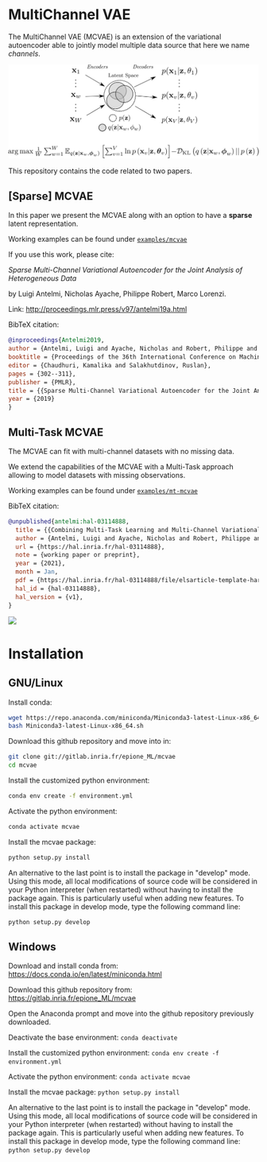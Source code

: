 # MultiChannel VAE

The MultiChannel VAE (MCVAE) is an extension of the variational autoencoder able to jointly model multiple data source that here we name *channels*.

<img src="./fig/mcvae.svg">

This repository contains the code related to two papers.

## [Sparse] MCVAE

In this paper we present the MCVAE along with an option to have a __sparse__ latent representation.

Working examples can be found under [`examples/mcvae`](https://github.com/ggbioing/mcvae/tree/master/examples/mcvae)

If you use this work, please cite:

*Sparse Multi-Channel Variational Autoencoder for the Joint Analysis of Heterogeneous Data*

by Luigi Antelmi, Nicholas Ayache, Philippe Robert, Marco Lorenzi.

Link: http://proceedings.mlr.press/v97/antelmi19a.html

BibTeX citation:
```bibtex
@inproceedings{Antelmi2019,
author = {Antelmi, Luigi and Ayache, Nicholas and Robert, Philippe and Lorenzi, Marco},
booktitle = {Proceedings of the 36th International Conference on Machine Learning},
editor = {Chaudhuri, Kamalika and Salakhutdinov, Ruslan},
pages = {302--311},
publisher = {PMLR},
title = {{Sparse Multi-Channel Variational Autoencoder for the Joint Analysis of Heterogeneous Data}}, 
year = {2019}
}
```

## Multi-Task MCVAE

The MCVAE can fit with multi-channel datasets with no missing data.

We extend the capabilities of the MCVAE with a Multi-Task approach
allowing to model datasets with missing observations.

Working examples can be found under [`examples/mt-mcvae`](https://github.com/ggbioing/mcvae/tree/master/examples/mt-mcvae)

BibTeX citation:
```bibtex
@unpublished{antelmi:hal-03114888,
  title = {{Combining Multi-Task Learning and Multi-Channel Variational Auto-Encoders to Exploit Datasets with Missing Observations -Application to Multi-Modal Neuroimaging Studies in Dementia}},
  author = {Antelmi, Luigi and Ayache, Nicholas and Robert, Philippe and Ribaldi, Federica and Garibotto, Valentina and Frisoni, Giovanni B and Lorenzi, Marco},
  url = {https://hal.inria.fr/hal-03114888},
  note = {working paper or preprint},
  year = {2021},
  month = Jan,
  pdf = {https://hal.inria.fr/hal-03114888/file/elsarticle-template-harv.pdf},
  hal_id = {hal-03114888},
  hal_version = {v1},
}
```

<img src="./fig/mt-mcvae.svg">

# Installation

## GNU/Linux
Install conda:
```bash
wget https://repo.anaconda.com/miniconda/Miniconda3-latest-Linux-x86_64.sh  
bash Miniconda3-latest-Linux-x86_64.sh
```

Download this github repository and move into in:
```bash
git clone git://gitlab.inria.fr/epione_ML/mcvae
cd mcvae
```

Install the customized python environment:
```bash
conda env create -f environment.yml
```

Activate the python environment:
```bash
conda activate mcvae
```

Install the mcvae package:
```bash
python setup.py install
```

An alternative to the last point is to install the package in "develop" mode.
Using this mode, all local modifications of source code will be considered in your Python interpreter (when restarted) without having to install the package again.
This is particularly useful when adding new features.
To install this package in develop mode, type the following command line:
```bash
python setup.py develop
```

## Windows
Download and install conda from: https://docs.conda.io/en/latest/miniconda.html

Download this github repository from: https://gitlab.inria.fr/epione_ML/mcvae

Open the Anaconda prompt and move into the github repository previously downloaded.

Deactivate the base environment:
`conda deactivate`

Install the customized python environment:
`conda env create -f environment.yml`

Activate the python environment:
`conda activate mcvae`

Install the mcvae package:
`python setup.py install`

An alternative to the last point is to install the package in "develop" mode.
Using this mode, all local modifications of source code will be considered in your Python interpreter (when restarted) without having to install the package again.
This is particularly useful when adding new features.
To install this package in develop mode, type the following command line:
`python setup.py develop`

